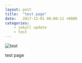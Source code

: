 ```yaml
---
layout: post
title:  "test page"
date:   2017-12-01 00:00:11 +0800
categories: 
    - jekyll update 
    - test
---
```

![test](https://u-static.haozhaopian.net/assets/projects/pages/17a22d80-d741-11e7-9fac-83e8347ba04c_4d867d69-b7cf-4240-80c2-4d5f3b6b497c_thumb.jpg)

test page